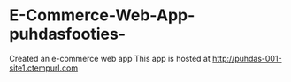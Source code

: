 # E-Commerce-Web-App-puhdasfooties-
Created an e-commerce web app 
This app is hosted at http://puhdas-001-site1.ctempurl.com
